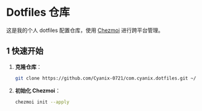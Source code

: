 # Dotfiles 仓库

这是我的个人 dotfiles 配置仓库，使用 [Chezmoi](https://www.chezmoi.io/) 进行跨平台管理。

## 1 快速开始

1. **克隆仓库**：

   ```bash
   git clone https://github.com/Cyanix-0721/com.cyanix.dotfiles.git ~/.mydotfiles/com.cyanix.dotfiles
   ```

2. **初始化 Chezmoi**：

   ```bash
   chezmoi init --apply
   ```
